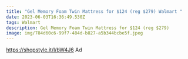 ```yaml
---
title: "Gel Memory Foam Twin Mattress for $124 (reg $279) Walmart "
date: 2023-06-03T16:36:49.530Z
tags: Walmart
description: Gel Memory Foam Twin Mattress for $124 (reg $279)
image: img/784d60c6-99f7-484d-b827-a5b344bcbe5f.jpeg
---
```

https://shopstyle.it/l/bW4J6 Ad